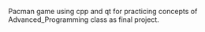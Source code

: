 Pacman game using cpp and qt for practicing concepts of Advanced_Programming class as final project. 
